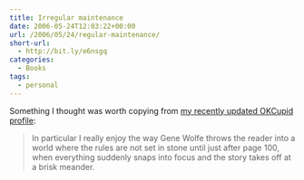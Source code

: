 ```yaml
---
title: Irregular maintenance
date: 2006-05-24T12:03:22+00:00
url: /2006/05/24/regular-maintenance/
short-url:
  - http://bit.ly/e6nsgq
categories:
  - Books
tags:
  - personal
---
```

Something I thought was worth copying from [my recently updated OKCupid profile](http://www.okcupid.com/profile?tuid=12208072565067146607):

> In particular I really enjoy the way Gene Wolfe throws the reader into a world where the rules are not set in stone until just after page 100, when everything suddenly snaps into focus and the story takes off at a brisk meander.